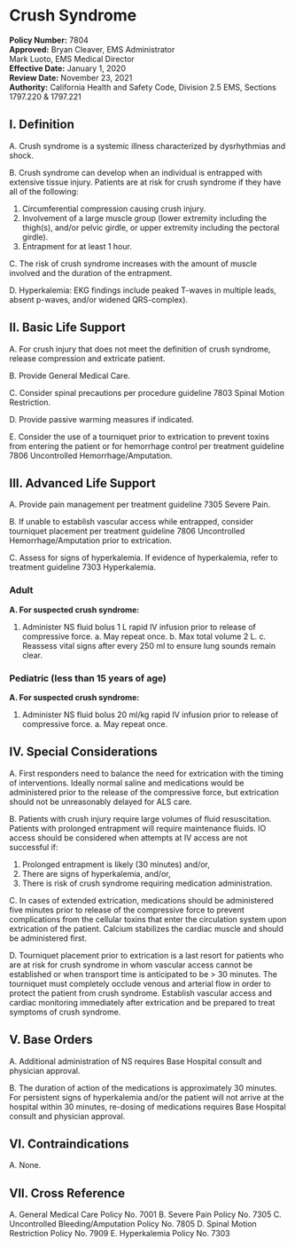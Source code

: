 # Crush Syndrome

**Policy Number:** 7804  
**Approved:** Bryan Cleaver, EMS Administrator  
Mark Luoto, EMS Medical Director  
**Effective Date:** January 1, 2020  
**Review Date:** November 23, 2021  
**Authority:** California Health and Safety Code, Division 2.5 EMS, Sections 1797.220 & 1797.221

## I. Definition

A. Crush syndrome is a systemic illness characterized by dysrhythmias and shock.

B. Crush syndrome can develop when an individual is entrapped with extensive tissue injury. Patients are at risk for crush syndrome if they have all of the following:
1. Circumferential compression causing crush injury.
2. Involvement of a large muscle group (lower extremity including the thigh(s), and/or pelvic girdle, or upper extremity including the pectoral girdle).
3. Entrapment for at least 1 hour.

C. The risk of crush syndrome increases with the amount of muscle involved and the duration of the entrapment.

D. Hyperkalemia: EKG findings include peaked T-waves in multiple leads, absent p-waves, and/or widened QRS-complex).

## II. Basic Life Support

A. For crush injury that does not meet the definition of crush syndrome, release compression and extricate patient.

B. Provide General Medical Care.

C. Consider spinal precautions per procedure guideline 7803 Spinal Motion Restriction.

D. Provide passive warming measures if indicated.

E. Consider the use of a tourniquet prior to extrication to prevent toxins from entering the patient or for hemorrhage control per treatment guideline 7806 Uncontrolled Hemorrhage/Amputation.

## III. Advanced Life Support

A. Provide pain management per treatment guideline 7305 Severe Pain.

B. If unable to establish vascular access while entrapped, consider tourniquet placement per treatment guideline 7806 Uncontrolled Hemorrhage/Amputation prior to extrication.

C. Assess for signs of hyperkalemia. If evidence of hyperkalemia, refer to treatment guideline 7303 Hyperkalemia.

### Adult

**A. For suspected crush syndrome:**

1. Administer NS fluid bolus 1 L rapid IV infusion prior to release of compressive force.
   a. May repeat once.
   b. Max total volume 2 L.
   c. Reassess vital signs after every 250 ml to ensure lung sounds remain clear.

### Pediatric (less than 15 years of age)

**A. For suspected crush syndrome:**

1. Administer NS fluid bolus 20 ml/kg rapid IV infusion prior to release of compressive force.
   a. May repeat once.

## IV. Special Considerations

A. First responders need to balance the need for extrication with the timing of interventions. Ideally normal saline and medications would be administered prior to the release of the compressive force, but extrication should not be unreasonably delayed for ALS care.

B. Patients with crush injury require large volumes of fluid resuscitation. Patients with prolonged entrapment will require maintenance fluids. IO access should be considered when attempts at IV access are not successful if:
1. Prolonged entrapment is likely (30 minutes) and/or,
2. There are signs of hyperkalemia, and/or,
3. There is risk of crush syndrome requiring medication administration.

C. In cases of extended extrication, medications should be administered five minutes prior to release of the compressive force to prevent complications from the cellular toxins that enter the circulation system upon extrication of the patient. Calcium stabilizes the cardiac muscle and should be administered first.

D. Tourniquet placement prior to extrication is a last resort for patients who are at risk for crush syndrome in whom vascular access cannot be established or when transport time is anticipated to be > 30 minutes. The tourniquet must completely occlude venous and arterial flow in order to protect the patient from crush syndrome. Establish vascular access and cardiac monitoring immediately after extrication and be prepared to treat symptoms of crush syndrome.

## V. Base Orders

A. Additional administration of NS requires Base Hospital consult and physician approval.

B. The duration of action of the medications is approximately 30 minutes. For persistent signs of hyperkalemia and/or the patient will not arrive at the hospital within 30 minutes, re-dosing of medications requires Base Hospital consult and physician approval.

## VI. Contraindications

A. None.

## VII. Cross Reference

A. General Medical Care Policy No. 7001
B. Severe Pain Policy No. 7305
C. Uncontrolled Bleeding/Amputation Policy No. 7805
D. Spinal Motion Restriction Policy No. 7909
E. Hyperkalemia Policy No. 7303




